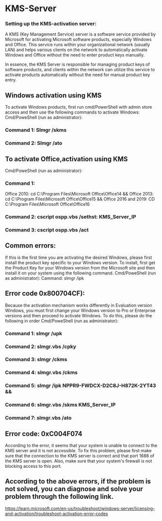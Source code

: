 # KMS-Server
### Setting up the KMS-activation server:
A KMS (Key Management Service) server is a software service provided by Microsoft for activating Microsoft software products, especially Windows and Office. This service runs within your organizational network (usually LAN) and helps various clients on the network to automatically activate Windows and Office without the need to enter product keys manually.

In essence, the KMS Server is responsible for managing product keys of software products, and clients within the network can utilize this service to activate products automatically without the need for manual product key entry.


## Windows activation using KMS
To activate Windows products, first run cmd/PowerShell with admin store access and then use the following commands to activate Windows:
Cmd/PoweShell (run as administrator):
### Command 1: Slmgr /skms <KMS-Server-IP>
### Command 2: Slmgr /ato
## To activate Office,activation using KMS
Cmd/PoweShell (run as administrator):
### Command 1:
Office 2010: cd C:\Program Files\Microsoft Office\Office14 && Office 2013: cd C:\Program Files\Microsoft Office\Office15 && Office 2016 and 2019: CD C:\Program Files\Microsoft Office\Office16
### Command 2: cscript ospp.vbs /sethst: KMS_Server_IP
### Command 3: cscript ospp.vbs /act

## Common errors:
If this is the first time you are activating the desired Windows, please first install the product key specific to your Windows version. To install, first get the Product Key for your Windows version from the Microsoft site and then install it on your system using the following command.
Cmd/PoweShell (run as administrator):
Cammand: slmgr /ipk <Product-key>

## Error code 0x800704CF):
Because the activation mechanism works differently in Evaluation version Windows, you must first change your Windows version to Pro or Enterprise versions and then proceed to activate Windows. To do this, please do the following in order
Cmd/PoweShell (run as administrator):
### Command 1: slmgr /upk
### Command 2: slmgr.vbs /cpky
### Command 3: slmgr /ckms
### Command 4: slmgr.vbs /ckms
### Command 5: slmgr /ipk NPPR9-FWDCX-D2C8J-H872K-2YT43 &&  <Product-key>
### Command 6: slmgr.vbs /skms KMS_Server_IP
### Command 7: slmgr.vbs /ato


## Error code: 0xC004F074
According to the error, it seems that your system is unable to connect to the KMS server and it is not accessible. To fix this problem, please first make sure that the connection to the KMS server is correct and that port 1688 of the KMS server is open. Also, make sure that your system's firewall is not blocking access to this port.

## According to the above errors, if the problem is not solved, you can diagnose and solve your problem through the following link.
https://learn.microsoft.com/en-us/troubleshoot/windows-server/licensing-and-activation/troubleshoot-activation-error-codes
